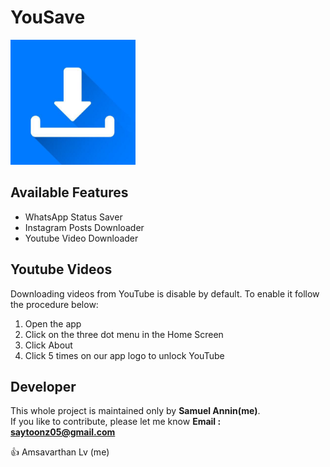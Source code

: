 # YouSave

<img src="https://github.com/saytoonz/YouSave/blob/master/app/src/main/res/mipmap-xxxhdpi/ic_launcher.png" height="200" width="200">


## Available Features

* WhatsApp Status Saver
* Instagram Posts Downloader
* Youtube Video Downloader

## Youtube Videos

Downloading videos from YouTube is disable by default. To enable it follow the procedure below:
1. Open the app
2. Click on the three dot menu in the Home Screen
3. Click About
4. Click 5 times on our app logo to unlock YouTube

## Developer

This whole project is maintained only by **Samuel Annin(me)**.<br>
If you like to contribute, please let me know
<B>Email : saytoonz05@gmail.com</B>

👍 Amsavarthan Lv (me)
